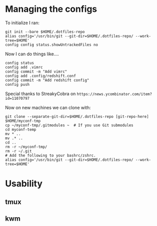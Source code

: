 # Managing the configs

To initialize I ran:
```
git init --bare $HOME/.dotfiles-repo
alias config='/usr/bin/git --git-dir=$HOME/.dotfiles-repo/ --work-tree=$HOME'
config config status.showUntrackedFiles no
```

Now I can do things like....

```
config status
config add .vimrc
config commit -m "Add vimrc"
config add .config/redshift.conf
config commit -m "Add redshift config"
config push
```

Special thanks to StreakyCobra on `https://news.ycombinator.com/item?id=11070797`



Now on new machines we can clone with:

```
git clone --separate-git-dir=$HOME/.dotfiles-repo [git-repo-here] $HOME/myconf-tmp
cp ~/myconf-tmp/.gitmodules ~  # If you use Git submodules
cd myconf-temp
mv * ..
mv .* ..
cd ..
rm -r ~/myconf-tmp/
rm -r ~/.git
# Add the following to your bashrc/zshrc.
alias config='/usr/bin/git --git-dir=$HOME/.dotfiles-repo/ --work-tree=$HOME'
```

# Usability

## tmux

## kwm

